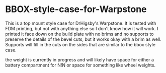 # BBOX-style-case-for-Warpstone


This is a top mount style case for DrHigsby's Warpstone. It is tested with FDM printing, but not with anything else so I don't know how it will work. I printed it face down on the build plate with no brims and no supports to preserve the details of the bevel cuts, but it works okay with a brim as well. Supports will fill in the cuts on the sides that are similar to the bbox style case. 

the weight is currently in progress and will likely have space for either a battery compartment for N!N or space for something like wheel weights.
